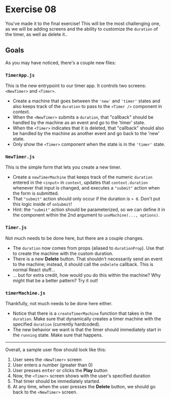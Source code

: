 # Exercise 08

You've made it to the final exercise! This will be the most challenging one, as we will be adding screens and the ability to customize the `duration` of the timer, as well as delete it..

## Goals

As you may have noticed, there's a couple new files:

### `TimerApp.js`

This is the new entrypoint to our timer app. It controls two screens: `<NewTimer>` and `<Timer>`.

- Create a machine that goes between the `'new'` and `'timer'` states
  and also keeps track of the `duration` to pass to the `<Timer />`
  component in context.
- When the `<NewTimer>` submits a `duration`, that "callback" should
  be handled by the machine as an event and go to the 'timer' state.
- When the `<Timer>` indicates that it is deleted, that "callback"
  should also be handled by the machine as another event
  and go back to the 'new' state.
- Only show the `<Timer>` component when the state is in the `'timer'` state.

### `NewTimer.js`

This is the simple form that lets you create a new timer.

- Create a `newTimerMachine` that keeps track of the numeric `duration` entered in the `<input>` in `context`, updates that `context.duration` whenever that input is changed, and executes a `"submit"` action when the form is submitted.
- That `"submit"` action should only occur if the duration is `> 0`. Don't put this logic inside of `onSubmit`!
- Hint: the `"submit"` action should be parameterized, so we can define it in the component within the 2nd argument to `useMachine(..., options)`.

### `Timer.js`

Not much needs to be done here, but there are a couple changes.

- The `duration` now comes from props (aliased to `durationProp`). Use that to create the machine with the custom duration.
- There is a new **Delete** button. That shouldn't necessarily send an event to the machine; instead, it should call the `onDelete` callback. This is normal React stuff...
- ... but for extra credit, how would you do this within the machine? Why might that be a better pattern? Try it out!

### `timerMachine.js`

Thankfully, not much needs to be done here either.

- Notice that there is a `createTimerMachine` function that takes in the `duration`. Make sure that dynamically creates a timer machine with the specified `duration` (currently hardcoded).
- The new behavior we want is that the timer should immediately start in the `running` state. Make sure that happens.

---

Overall, a sample user flow should look like this:

1. User sees the `<NewTimer>` screen
2. User enters a number (greater than 0)
3. User presses <kbd>enter</kbd> or clicks the **Play** button
4. Now, the `<Timer>` screen shows with the user's specified duration
5. That timer should be immediately started.
6. At any time, when the user presses the **Delete** button, we should go back to the `<NewTimer>` screen.
